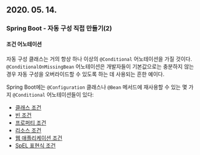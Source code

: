 ## 2020. 05. 14.

### Spring Boot - 자동 구성 직접 만들기(2)

#### 조건 어노테이션

자동 구성 클래스는 거의 항상 하나 이상의 `@Conditional` 어노테이션을 가질 것이다. `@ConditionalOnMissingBean` 어노테이션은 개발자들이 기본값으로는 충분하지 않는 경우 자동 구성을 오버라이드할 수 있도록 하는 데 사용되는 흔한 예이다.

Spring Boot에는 `@Configuration` 클래스나 `@Bean` 메서드에 재사용할 수 있는 몇 가지 `@Conditional` 어노테이션들이 있다:

* [클래스 조건][class-conditions]
* [빈 조건][bean-conditions]
* [프로퍼티 조건][property-conditions]
* [리소스 조건][resource-condition]
* [웹 애플리케이션 조건][web-application-conditions]
* [SpEL 표현식 조건][spel-expression-conditions]



[class-conditions]: https://docs.spring.io/spring-boot/docs/2.1.12.RELEASE/reference/html/boot-features-developing-auto-configuration.html#boot-features-class-conditions
[bean-conditions]: https://docs.spring.io/spring-boot/docs/2.1.12.RELEASE/reference/html/boot-features-developing-auto-configuration.html#boot-features-bean-conditions
[property-conditions]: https://docs.spring.io/spring-boot/docs/2.1.12.RELEASE/reference/html/boot-features-developing-auto-configuration.html#boot-features-property-conditions
[resource-condition]: https://docs.spring.io/spring-boot/docs/2.1.12.RELEASE/reference/html/boot-features-developing-auto-configuration.html#boot-features-resource-conditions
[web-application-conditions]: https://docs.spring.io/spring-boot/docs/2.1.12.RELEASE/reference/html/boot-features-developing-auto-configuration.html#boot-features-web-application-conditions
[spel-expression-conditions]: https://docs.spring.io/spring-boot/docs/2.1.12.RELEASE/reference/html/boot-features-developing-auto-configuration.html#boot-features-spel-conditions